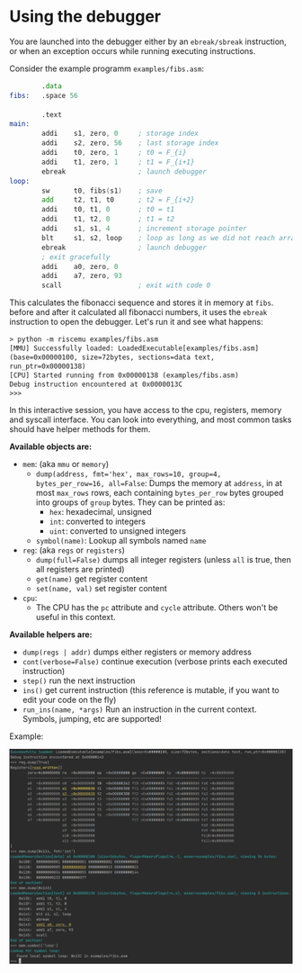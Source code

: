 # Using the debugger

You are launched into the debugger either by an `ebreak/sbreak` instruction, or when an exception occurs while running executing instructions.

Consider the example programm `examples/fibs.asm`:

```asm riscv-asm
        .data
fibs:   .space 56

        .text
main:
        addi    s1, zero, 0     ; storage index
        addi    s2, zero, 56    ; last storage index
        addi    t0, zero, 1     ; t0 = F_{i}
        addi    t1, zero, 1     ; t1 = F_{i+1}
        ebreak                  ; launch debugger
loop:
        sw      t0, fibs(s1)    ; save
        add     t2, t1, t0      ; t2 = F_{i+2}
        addi    t0, t1, 0       ; t0 = t1
        addi    t1, t2, 0       ; t1 = t2
        addi    s1, s1, 4       ; increment storage pointer
        blt     s1, s2, loop    ; loop as long as we did not reach array length
        ebreak                  ; launch debugger
        ; exit gracefully
        addi    a0, zero, 0
        addi    a7, zero, 93
        scall                   ; exit with code 0
```

This calculates the fibonacci sequence and stores it in memory at `fibs`. before and after it calculated all fibonacci numbers, it
uses the `ebreak` instruction to open the debugger. Let's run it and see what happens:

```
> python -m riscemu examples/fibs.asm
[MMU] Successfully loaded: LoadedExecutable[examples/fibs.asm](base=0x00000100, size=72bytes, sections=data text, run_ptr=0x00000138)
[CPU] Started running from 0x00000138 (examples/fibs.asm)
Debug instruction encountered at 0x0000013C
>>>
```

In this interactive session, you have access to the cpu, registers, memory and syscall interface. You can look into everything,
and most common tasks should have helper methods for them.

**Available objects are:**

* `mem`: (aka `mmu` or `memory`)
  * `dump(address, fmt='hex', max_rows=10, group=4, bytes_per_row=16, all=False`:
    Dumps the memory at `address`, in at most `max_rows` rows, each containing `bytes_per_row` bytes grouped
    into groups of `group` bytes. They can be printed as:
    * `hex`: hexadecimal, unsigned
    * `int`: converted to integers
    * `uint`: converted to unsigned integers
  * `symbol(name)`: Lookup all symbols named `name`
* `reg`: (aka `regs` or `registers`)
  * `dump(full=False)` dumps all integer registers (unless `all` is true, then all registers are printed)
  * `get(name)` get register content
  * `set(name, val)` set register content
* `cpu`:
  * The CPU has the `pc` attribute and `cycle` attribute. Others won't be useful in this context.

**Available helpers are:**

* `dump(regs | addr)` dumps either registers or memory address
* `cont(verbose=False)` continue execution (verbose prints each executed instruction)
* `step()` run the next instruction
* `ins()` get current instruction (this reference is mutable, if you want to edit your code on the fly)
* `run_ins(name, *args)` Run an instruction in the current context. Symbols, jumping, etc are supported!


Example:

![debuggin the fibs program](debug-session.png)
